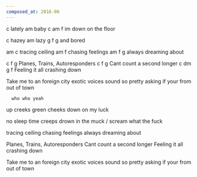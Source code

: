 ```yaml
---
composed_at: 2016-06
---
```


c
lately
am
baby
c                        am f
im down on the floor

c
hazey
am
lazy
  g             f     g
and bored

am     c
tracing ceiling
am     f
chasing feelings
am     f        g
always dreaming about

c                f    g
Planes, Trains, Autoresponders
c                f    g
Cant count a second longer
c           dm          g     f
Feeling it all crashing down

Take me to an foreign city
exotic voices sound so pretty
asking if your from out of town

      who who yeah

up creeks
green cheeks
down on my luck

no sleep
time creeps
drown in the muck / scream what the fuck

tracing ceiling
chasing feelings
always dreaming about

Planes, Trains, Autoresponders
Cant count a second longer
Feeling it all crashing down

Take me to an foreign city
exotic voices sound so pretty
asking if your from out of town

